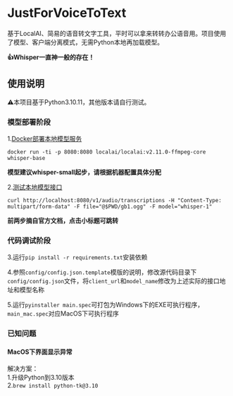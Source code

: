 # JustForVoiceToText

基于LocalAI、简易的语音转文字工具，平时可以拿来转转办公语音用。项目使用了模型、客户端分离模式，无需Python本地再加载模型。

**👍Whisper一直神一般的存在！**

## 使用说明

⚠️本项目基于Python3.10.11，其他版本请自行测试。

### 模型部署阶段

1.[Docker部署本地模型服务](https://localai.io/docs/getting-started/run-other-models/)

`docker run -ti -p 8080:8080 localai/localai:v2.11.0-ffmpeg-core whisper-base`

**模型建议whisper-small起步，请根据机器配置具体分配**

2.[测试本地模型接口](https://localai.io/features/audio-to-text/)

`curl http://localhost:8080/v1/audio/transcriptions -H "Content-Type: multipart/form-data" -F file="@$PWD/gb1.ogg" -F model="whisper-1"`

**前两步摘自官方文档，点击小标题可跳转**

### 代码调试阶段

3.运行`pip install -r requirements.txt`安装依赖

4.参照`config/config.json.template`模版的说明，修改源代码目录下`config/config.json`文件，将`client_url`和`model_name`修改为上述实际的接口地址和模型名称

5.运行`pyinstaller main.spec`可打包为Windows下的EXE可执行程序，`main_mac.spec`对应MacOS下可执行程序

### 已知问题

#### MacOS下界面显示异常

解决方案：\
1.升级Python到3.10版本\
2.`brew install python-tk@3.10`
